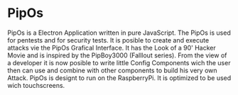 # PipOs
PipOs is a Electron Application written in pure JavaScript. The PipOs is used for pentests and for security tests. It is posible to create and execute attacks vie the PipOs Grafical Interface. It has the Look of a 90' Hacker Movie and is inspired by the PipBoy3000 (Falllout series). From the view of a developer it is now posible to write little Config Components wich the user then can use and combine with other components to build his very own Attack. PipOs is designt to run on the RaspberryPi. It is optimized to be used wich touchscreens.
